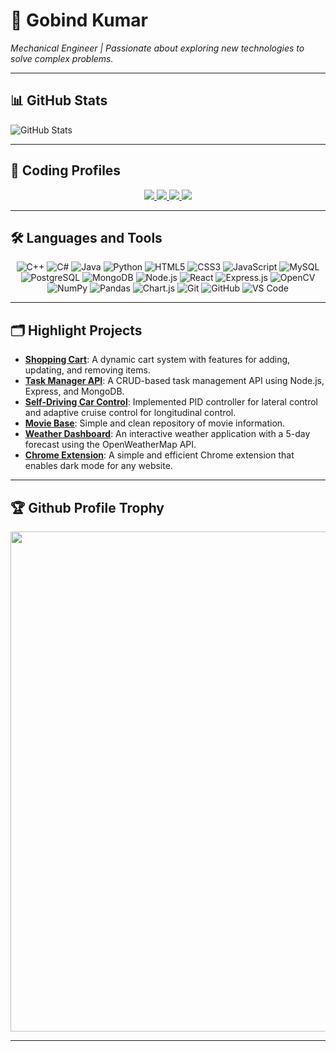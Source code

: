 # 👋 Gobind Kumar
*Mechanical Engineer | Passionate about exploring new technologies to solve complex problems.*

---

## 📊 GitHub Stats

![GitHub Stats](https://github-readme-stats.vercel.app/api?username=Gobind147&show_icons=true&theme=dracula&count_private=true)

---

## 📄 Coding Profiles

<p align="center">
  <a href="https://leetcode.com/gobind147/">
    <img src="https://img.shields.io/badge/-LeetCode-FFA116?style=for-the-badge&logo=leetcode&logoColor=white" />
  </a>
  <a href="https://www.codechef.com/users/gobind36">
    <img src="https://img.shields.io/badge/-CodeChef-5B4638?style=for-the-badge&logo=codechef&logoColor=white" />
  </a>
  <a href="https://www.hackerearth.com/@gobindkumar19095">
    <img src="https://img.shields.io/badge/-HackerEarth-2C3454?style=for-the-badge&logo=hackerearth&logoColor=white" />
  </a>
  <a href="https://auth.geeksforgeeks.org/user/gobindkumar19095/practice/">
    <img src="https://img.shields.io/badge/-GeeksforGeeks-0F9D58?style=for-the-badge&logo=geeksforgeeks&logoColor=white" />
  </a>
  
</p>

---

## 🛠️ Languages and Tools

<p align="center">
  <img src="https://img.shields.io/badge/-C++-00599C?style=for-the-badge&logo=c%2B%2B&logoColor=white" alt="C++" />
  <img src="https://img.shields.io/badge/-C%23-239120?style=for-the-badge&logo=c-sharp&logoColor=white" alt="C#" />
  <img src="https://img.shields.io/badge/-Java-007396?style=for-the-badge&logo=java&logoColor=white" alt="Java" />
  <img src="https://img.shields.io/badge/-Python-3776AB?style=for-the-badge&logo=python&logoColor=white" alt="Python" />
  <img src="https://img.shields.io/badge/-HTML5-E34F26?style=for-the-badge&logo=html5&logoColor=white" alt="HTML5" />
  <img src="https://img.shields.io/badge/-CSS3-1572B6?style=for-the-badge&logo=css3&logoColor=white" alt="CSS3" />
  <img src="https://img.shields.io/badge/-JavaScript-F7DF1E?style=for-the-badge&logo=javascript&logoColor=black" alt="JavaScript" />
  <img src="https://img.shields.io/badge/-MySQL-4479A1?style=for-the-badge&logo=mysql&logoColor=white" alt="MySQL" />
  <img src="https://img.shields.io/badge/-PostgreSQL-336791?style=for-the-badge&logo=postgresql&logoColor=white" alt="PostgreSQL" />
  <img src="https://img.shields.io/badge/-MongoDB-47A248?style=for-the-badge&logo=mongodb&logoColor=white" alt="MongoDB" />
  <img src="https://img.shields.io/badge/-Node.js-339933?style=for-the-badge&logo=node.js&logoColor=white" alt="Node.js" />
  <img src="https://img.shields.io/badge/-React-61DAFB?style=for-the-badge&logo=react&logoColor=black" alt="React" />
  <img src="https://img.shields.io/badge/-Express.js-000000?style=for-the-badge&logo=express&logoColor=white" alt="Express.js" />
  <img src="https://img.shields.io/badge/-OpenCV-5C3EE8?style=for-the-badge&logo=opencv&logoColor=white" alt="OpenCV" />
  <img src="https://img.shields.io/badge/-NumPy-013243?style=for-the-badge&logo=numpy&logoColor=white" alt="NumPy" />
  <img src="https://img.shields.io/badge/-Pandas-150458?style=for-the-badge&logo=pandas&logoColor=white" alt="Pandas" />
  <img src="https://img.shields.io/badge/-Chart.js-F5788D?style=for-the-badge&logo=chart.js&logoColor=white" alt="Chart.js" />
  <img src="https://img.shields.io/badge/-Git-F05032?style=for-the-badge&logo=git&logoColor=white" alt="Git" />
  <img src="https://img.shields.io/badge/-GitHub-181717?style=for-the-badge&logo=github&logoColor=white" alt="GitHub" />
  <img src="https://img.shields.io/badge/-VS_Code-007ACC?style=for-the-badge&logo=visual-studio-code&logoColor=white" alt="VS Code" />
</p>

---

## 🗂️ Highlight Projects

- [**Shopping Cart**](https://github.com/Gobind147/Shopping-Cart): A dynamic cart system with features for adding, updating, and removing items.
- [**Task Manager API**](https://github.com/Gobind147/Task-Manager): A CRUD-based task management API using Node.js, Express, and MongoDB.
- [**Self-Driving Car Control**](https://github.com/Gobind147/Lateral-and-Logitudinal-Control-of-Self-Driving-Vehicle): Implemented PID controller for lateral control and adaptive cruise control for longitudinal control.
- [**Movie Base**](https://github.com/Gobind147/MovieBase): Simple and clean repository of movie information.
- [**Weather Dashboard**](https://github.com/Gobind147/Weather-Dashboard): An interactive weather application with a 5-day forecast using the OpenWeatherMap API.
- [**Chrome Extension**](https://github.com/Gobind147/dark-mode-chrome-extension): A simple and efficient Chrome extension that enables dark mode for any website.

---

## 🏆 Github Profile Trophy

<p align="center">
  <a href="https://github.com/ryo-ma/github-profile-trophy">
    <img width=800 src="https://github-profile-trophy.vercel.app/?username=Gobind147&column=8&theme=gruvbox&no-frame=true"/>
  </a>
</p>

---

